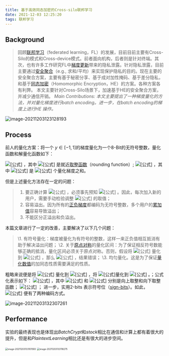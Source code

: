 ```yaml
---
title: 基于高效同态加密的Cross-silo联邦学习
date: 2021-12-03 12:25:20 
tags: 联邦学习
---
```


## Background

> 回顾[联邦学习](https://www.zhihu.com/search?q=联邦学习&search_source=Entity&hybrid_search_source=Entity&hybrid_search_extra={"sourceType"%3A"article"%2C"sourceId"%3A326712188})（federated learning，FL）的发展，目前目前主要有Cross-Silo的模式和Cross-device模式。前者面向机构，后者则是针对终端。其次，也有许多工作研究FL中[梯度更新](https://www.zhihu.com/search?q=梯度更新&search_source=Entity&hybrid_search_source=Entity&hybrid_search_extra={"sourceType"%3A"article"%2C"sourceId"%3A326712188})带来的隐私泄露。针对隐私泄露，目前主要通过[安全聚合](https://www.zhihu.com/search?q=安全聚合&search_source=Entity&hybrid_search_source=Entity&hybrid_search_extra={"sourceType"%3A"article"%2C"sourceId"%3A326712188})（e.g., 求和/平均）来实现保护隐私的目的。现在主要的安全聚合方案，主要有基于秘密分享、基于成对加性掩码、基于差分隐私，和基于[同态加密](https://www.zhihu.com/search?q=同态加密&search_source=Entity&hybrid_search_source=Entity&hybrid_search_extra={"sourceType"%3A"article"%2C"sourceId"%3A326712188})（Homomorphic Encryption，HE）的方案。各种方案各有利弊。
> 本文主要针对Cross-Silo场景下，加速基于HE的安全聚合方案，并减少通信开销。
> *Main Contributions: 本文主要提出了一种梯度量化的方法，并对量化梯度进行batch encoding。进一步，在batch encoding的梯度上进行HE 操作。*

![image-20211203123128193](C:\Users\19749\AppData\Roaming\Typora\typora-user-images\image-20211203123128193.png)

## Process

前人的量化方案：将一个 $y \in \left [ -1, 1 \right]$的梯度量化为一个8-Bit的无符号整数，量化函数和解量化函数如下：

![[公式]](https://www.zhihu.com/equation?tex=Q%28g%29%3D%5B255%5Ccdot+%5Cfrac%7Bg-min%7D%7Bmax-min%7D%5D) ，其中 ![[公式]](https://www.zhihu.com/equation?tex=%5B%5D) 是就近[取整函数](https://www.zhihu.com/search?q=取整函数&search_source=Entity&hybrid_search_source=Entity&hybrid_search_extra={"sourceType"%3A"article"%2C"sourceId"%3A326712188})（rounding function）;
![[公式]](https://www.zhihu.com/equation?tex=Q%5E%7B-1%7D%28q_n%29%3Dq_n%5Ccdot+%5Cfrac%7Bmax-min%7D%7B255%7D%2Bn%5Ccdot+min) ，其中 ![[公式]](https://www.zhihu.com/equation?tex=q_n) 是 ![[公式]](https://www.zhihu.com/equation?tex=n) 个量化梯度之和。

但是上述量化方法存在一定的问题：

> 1. 要正确计算 ![[公式]](https://www.zhihu.com/equation?tex=Q%5E%7B-1%7D%28%5Ccdot%29) ，必须事先预知 ![[公式]](https://www.zhihu.com/equation?tex=n) 。因此，每次加入新的用户，需要手动检验调整 ![[公式]](https://www.zhihu.com/equation?tex=n) 的取值；
> 2. 容易溢出。因为所有的[正负梯度](https://www.zhihu.com/search?q=正负梯度&search_source=Entity&hybrid_search_source=Entity&hybrid_search_extra={"sourceType"%3A"article"%2C"sourceId"%3A326712188})都编码为无符号整数，多个用户的[累加值](https://www.zhihu.com/search?q=累加值&search_source=Entity&hybrid_search_source=Entity&hybrid_search_extra={"sourceType"%3A"article"%2C"sourceId"%3A326712188})容易导致溢出；
> 3. 不能区分正溢出和负溢出。

本篇文章进行了一定的改善，主要解决了以下几个问题：

> \1. 有符号量化：梯度被量化为有符号的整数，这样一来正负值相互抵消有助于解决溢出问题；
> \2. 关于[原点对称](https://www.zhihu.com/search?q=原点对称&search_source=Entity&hybrid_search_source=Entity&hybrid_search_extra={"sourceType"%3A"article"%2C"sourceId"%3A326712188})的量化区间：为了保证相反符号数能够正确的抵消，量化区间必须关于原点对称。否则，假设将 ![[公式]](https://www.zhihu.com/equation?tex=%5B-1%2C1%5D) 量化到 ![[公式]](https://www.zhihu.com/equation?tex=%5B-128%2C127%5D) ，那么 ![[公式]](https://www.zhihu.com/equation?tex=%28-1%2B1%29%5CRightarrow%28-128%2B127%29%3D-1) ，结果错误；
> \3. 均匀量化。这是为了保证[量化数值](https://www.zhihu.com/search?q=量化数值&search_source=Entity&hybrid_search_source=Entity&hybrid_search_extra={"sourceType"%3A"article"%2C"sourceId"%3A326712188})的加同态性质需要满足的性质。

粗略来说便是将 ![[公式]](https://www.zhihu.com/equation?tex=%5B-%5Calpha%2C0%5D) 量化到 ![[公式]](https://www.zhihu.com/equation?tex=%5B-%282%5Er-1%29%2C0%5D) ，将 ![[公式]](https://www.zhihu.com/equation?tex=%5B0%2C%5Calpha%5D)量化到 ![[公式]](https://www.zhihu.com/equation?tex=%5B0%2C%282%5Er-1%29%5D) 。；公式化表示如下：
![[公式]](https://www.zhihu.com/equation?tex=%5Cbegin%7Bequation%7D+Q%28g%29%3D+%5Cbegin%7Bcases%7D+%5Clceil+g%5Ccdot+2%5Er%5Crceil%2C+g%5Cin+%5B-%5Calpha%2C0%5D%3B%5C%5C+%5Clfloor+g%5Ccdot+2%5Er%5Crfloor%2C+g+%5Cin+%5B0%2C%5Calpha%5D+%5Cend%7Bcases%7D+%5Cend%7Bequation%7D+) ，其中 ![[公式]](https://www.zhihu.com/equation?tex=%5Clceil+%5Ccdot+%5Crceil) 和 ![[公式]](https://www.zhihu.com/equation?tex=%5Clfloor+%5Ccdot%5Crfloor) 分别是向上取整和向下取整函数；
![[公式]](https://www.zhihu.com/equation?tex=Q%5E%7B-1%7D%28q_n%29%3Dq_n%2F2%5Er) ；
进一步，实用2-bits 表示符号位（[sign-bits](https://www.zhihu.com/search?q=sign-bits&search_source=Entity&hybrid_search_source=Entity&hybrid_search_extra={"sourceType"%3A"article"%2C"sourceId"%3A326712188})）。如此， ![[公式]](https://www.zhihu.com/equation?tex=0) 便有了两种编码方式。

![image-20211203132307261](C:\Users\19749\AppData\Roaming\Typora\typora-user-images\image-20211203132307261.png)

## Performance

实验的最终表现也是体现出$BatchCrypt$和$stock$相比在通信和计算上都有着很大的提升，但是和$Plaintext Learning$相比还是有很大的进步空间。

<img src="C:\Users\19749\AppData\Roaming\Typora\typora-user-images\image-20211203133101593.png" alt="image-20211203133101593" style="zoom:50%;" />

<img src="C:\Users\19749\AppData\Roaming\Typora\typora-user-images\image-20211203133118275.png" alt="image-20211203133118275" style="zoom:50%;" />

